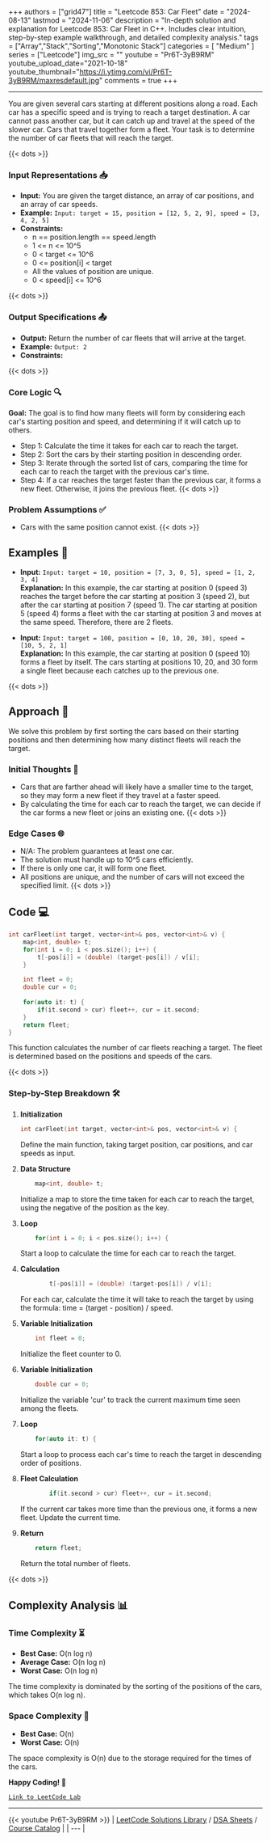 
+++
authors = ["grid47"]
title = "Leetcode 853: Car Fleet"
date = "2024-08-13"
lastmod = "2024-11-06"
description = "In-depth solution and explanation for Leetcode 853: Car Fleet in C++. Includes clear intuition, step-by-step example walkthrough, and detailed complexity analysis."
tags = ["Array","Stack","Sorting","Monotonic Stack"]
categories = [
    "Medium"
]
series = ["Leetcode"]
img_src = ""
youtube = "Pr6T-3yB9RM"
youtube_upload_date="2021-10-18"
youtube_thumbnail="https://i.ytimg.com/vi/Pr6T-3yB9RM/maxresdefault.jpg"
comments = true
+++



---
You are given several cars starting at different positions along a road. Each car has a specific speed and is trying to reach a target destination. A car cannot pass another car, but it can catch up and travel at the speed of the slower car. Cars that travel together form a fleet. Your task is to determine the number of car fleets that will reach the target.
<!--more-->
{{< dots >}}
### Input Representations 📥
- **Input:** You are given the target distance, an array of car positions, and an array of car speeds.
- **Example:** `Input: target = 15, position = [12, 5, 2, 9], speed = [3, 4, 2, 5]`
- **Constraints:**
	- n == position.length == speed.length
	- 1 <= n <= 10^5
	- 0 < target <= 10^6
	- 0 <= position[i] < target
	- All the values of position are unique.
	- 0 < speed[i] <= 10^6

{{< dots >}}
### Output Specifications 📤
- **Output:** Return the number of car fleets that will arrive at the target.
- **Example:** `Output: 2`
- **Constraints:**

{{< dots >}}
### Core Logic 🔍
**Goal:** The goal is to find how many fleets will form by considering each car's starting position and speed, and determining if it will catch up to others.

- Step 1: Calculate the time it takes for each car to reach the target.
- Step 2: Sort the cars by their starting position in descending order.
- Step 3: Iterate through the sorted list of cars, comparing the time for each car to reach the target with the previous car's time.
- Step 4: If a car reaches the target faster than the previous car, it forms a new fleet. Otherwise, it joins the previous fleet.
{{< dots >}}
### Problem Assumptions ✅
- Cars with the same position cannot exist.
{{< dots >}}
## Examples 🧩
- **Input:** `Input: target = 10, position = [7, 3, 0, 5], speed = [1, 2, 3, 4]`  \
  **Explanation:** In this example, the car starting at position 0 (speed 3) reaches the target before the car starting at position 3 (speed 2), but after the car starting at position 7 (speed 1). The car starting at position 5 (speed 4) forms a fleet with the car starting at position 3 and moves at the same speed. Therefore, there are 2 fleets.

- **Input:** `Input: target = 100, position = [0, 10, 20, 30], speed = [10, 5, 2, 1]`  \
  **Explanation:** In this example, the car starting at position 0 (speed 10) forms a fleet by itself. The cars starting at positions 10, 20, and 30 form a single fleet because each catches up to the previous one.

{{< dots >}}
## Approach 🚀
We solve this problem by first sorting the cars based on their starting positions and then determining how many distinct fleets will reach the target.

### Initial Thoughts 💭
- Cars that are farther ahead will likely have a smaller time to the target, so they may form a new fleet if they travel at a faster speed.
- By calculating the time for each car to reach the target, we can decide if the car forms a new fleet or joins an existing one.
{{< dots >}}
### Edge Cases 🌐
- N/A: The problem guarantees at least one car.
- The solution must handle up to 10^5 cars efficiently.
- If there is only one car, it will form one fleet.
- All positions are unique, and the number of cars will not exceed the specified limit.
{{< dots >}}
## Code 💻
```cpp
int carFleet(int target, vector<int>& pos, vector<int>& v) {
    map<int, double> t;
    for(int i = 0; i < pos.size(); i++) {
        t[-pos[i]] = (double) (target-pos[i]) / v[i];
    }
    
    int fleet = 0;
    double cur = 0;
    
    for(auto it: t) {
        if(it.second > cur) fleet++, cur = it.second;
    }
    return fleet;
}
```

This function calculates the number of car fleets reaching a target. The fleet is determined based on the positions and speeds of the cars.

{{< dots >}}
### Step-by-Step Breakdown 🛠️
1. **Initialization**
	```cpp
	int carFleet(int target, vector<int>& pos, vector<int>& v) {
	```
	Define the main function, taking target position, car positions, and car speeds as input.

2. **Data Structure**
	```cpp
	    map<int, double> t;
	```
	Initialize a map to store the time taken for each car to reach the target, using the negative of the position as the key.

3. **Loop**
	```cpp
	    for(int i = 0; i < pos.size(); i++) {
	```
	Start a loop to calculate the time for each car to reach the target.

4. **Calculation**
	```cpp
	        t[-pos[i]] = (double) (target-pos[i]) / v[i];
	```
	For each car, calculate the time it will take to reach the target by using the formula: time = (target - position) / speed.

5. **Variable Initialization**
	```cpp
	    int fleet = 0;
	```
	Initialize the fleet counter to 0.

6. **Variable Initialization**
	```cpp
	    double cur = 0;
	```
	Initialize the variable 'cur' to track the current maximum time seen among the fleets.

7. **Loop**
	```cpp
	    for(auto it: t) {
	```
	Start a loop to process each car's time to reach the target in descending order of positions.

8. **Fleet Calculation**
	```cpp
	        if(it.second > cur) fleet++, cur = it.second;
	```
	If the current car takes more time than the previous one, it forms a new fleet. Update the current time.

9. **Return**
	```cpp
	    return fleet;
	```
	Return the total number of fleets.

{{< dots >}}
## Complexity Analysis 📊
### Time Complexity ⏳
- **Best Case:** O(n log n)
- **Average Case:** O(n log n)
- **Worst Case:** O(n log n)

The time complexity is dominated by the sorting of the positions of the cars, which takes O(n log n).

### Space Complexity 💾
- **Best Case:** O(n)
- **Worst Case:** O(n)

The space complexity is O(n) due to the storage required for the times of the cars.

**Happy Coding! 🎉**


[`Link to LeetCode Lab`](https://leetcode.com/problems/car-fleet/description/)

---
{{< youtube Pr6T-3yB9RM >}}
| [LeetCode Solutions Library](https://grid47.xyz/leetcode/) / [DSA Sheets](https://grid47.xyz/sheets/) / [Course Catalog](https://grid47.xyz/courses/) |
| --- |
